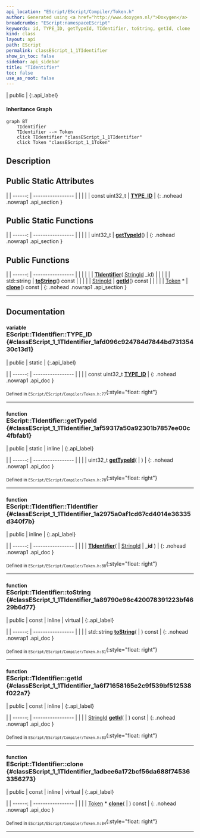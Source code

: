 ```yaml
---
api_location: "EScript/EScript/Compiler/Token.h"
author: Generated using <a href="http://www.doxygen.nl/">Doxygen</a>
breadcrumbs: "EScript:namespaceEScript"
keywords: id, TYPE_ID, getTypeId, TIdentifier, toString, getId, clone
kind: class
layout: api
path: EScript
permalink: classEScript_1_1TIdentifier
show_in_toc: false
sidebar: api_sidebar
title: "TIdentifier"
toc: false
use_as_root: false
---
```


| public |
{:.api_label}

#### Inheritance Graph

```mermaid
graph BT
	TIdentifier
	TIdentifier --> Token
	click TIdentifier "classEScript_1_1TIdentifier"
	click Token "classEScript_1_1Token"
```

## Description





## Public Static Attributes

|
| ------: | ----------------- |
|  | |
| const uint32_t | **[TYPE_ID](#classEScript_1_1TIdentifier_1afd096c924784d7844bd73135430c13d1)**  |
{: .nohead .nowrap1 .api_section }


## Public Static Functions

|
| ------: | ----------------- |
|  | |
| uint32_t | **[getTypeId](#classEScript_1_1TIdentifier_1af59317a50a92301b7857ee00c4fbfab1)**() |
{: .nohead .nowrap1 .api_section }


## Public Functions

|
| ------: | ----------------- |
|  | |
|  | **[TIdentifier](#classEScript_1_1TIdentifier_1a2975a0af1cd67cd4014e36335d340f7b)**( [StringId](classEScript_1_1StringId)  _id) |
|  | |
| std::string | **[toString](#classEScript_1_1TIdentifier_1a89790e96c420078391223bf4629b6d77)**() const |
|  | |
| [StringId](classEScript_1_1StringId) | **[getId](#classEScript_1_1TIdentifier_1a6f71658165e2c9f539bf512538f022a7)**() const |
|  | |
| [Token](classEScript_1_1Token) * | **[clone](#classEScript_1_1TIdentifier_1adbee6a172bcf56da688f745363356273)**() const |
{: .nohead .nowrap1 .api_section }


-------------------------------------------------------------------

## Documentation

### <small>variable</small><br/> EScript::TIdentifier::TYPE_ID {#classEScript_1_1TIdentifier_1afd096c924784d7844bd73135430c13d1}

| public | static |
{:.api_label}

|
| ------: | ----------------- |
|  |
| const uint32_t **[TYPE_ID](#classEScript_1_1TIdentifier_1afd096c924784d7844bd73135430c13d1)**  |
{: .nohead .nowrap1 .api_doc }





<sub>Defined in `EScript/EScript/Compiler/Token.h:77`</sub>{:style="float: right"}

-------------------------------------------------------------------

### <small>function</small><br/> EScript::TIdentifier::getTypeId {#classEScript_1_1TIdentifier_1af59317a50a92301b7857ee00c4fbfab1}

| public | static | inline |
{:.api_label}

|
| ------: | ----------------- |
|  |
| uint32_t **[getTypeId](#classEScript_1_1TIdentifier_1af59317a50a92301b7857ee00c4fbfab1)**( |  ) |
{: .nohead .nowrap1 .api_doc }





<sub>Defined in `EScript/EScript/Compiler/Token.h:78`</sub>{:style="float: right"}

-------------------------------------------------------------------

### <small>function</small><br/> EScript::TIdentifier::TIdentifier {#classEScript_1_1TIdentifier_1a2975a0af1cd67cd4014e36335d340f7b}

| public | inline |
{:.api_label}

|
| ------: | ----------------- |
|  |
|  **[TIdentifier](#classEScript_1_1TIdentifier_1a2975a0af1cd67cd4014e36335d340f7b)**( |  [StringId](classEScript_1_1StringId)  | **_id** ) |
{: .nohead .nowrap1 .api_doc }





<sub>Defined in `EScript/EScript/Compiler/Token.h:80`</sub>{:style="float: right"}

-------------------------------------------------------------------

### <small>function</small><br/> EScript::TIdentifier::toString {#classEScript_1_1TIdentifier_1a89790e96c420078391223bf4629b6d77}

| public | const | inline | virtual |
{:.api_label}

|
| ------: | ----------------- |
|  |
| std::string **[toString](#classEScript_1_1TIdentifier_1a89790e96c420078391223bf4629b6d77)**( |  ) const |
{: .nohead .nowrap1 .api_doc }





<sub>Defined in `EScript/EScript/Compiler/Token.h:81`</sub>{:style="float: right"}

-------------------------------------------------------------------

### <small>function</small><br/> EScript::TIdentifier::getId {#classEScript_1_1TIdentifier_1a6f71658165e2c9f539bf512538f022a7}

| public | const | inline |
{:.api_label}

|
| ------: | ----------------- |
|  |
| [StringId](classEScript_1_1StringId) **[getId](#classEScript_1_1TIdentifier_1a6f71658165e2c9f539bf512538f022a7)**( |  ) const |
{: .nohead .nowrap1 .api_doc }





<sub>Defined in `EScript/EScript/Compiler/Token.h:83`</sub>{:style="float: right"}

-------------------------------------------------------------------

### <small>function</small><br/> EScript::TIdentifier::clone {#classEScript_1_1TIdentifier_1adbee6a172bcf56da688f745363356273}

| public | const | inline | virtual |
{:.api_label}

|
| ------: | ----------------- |
|  |
| [Token](classEScript_1_1Token) * **[clone](#classEScript_1_1TIdentifier_1adbee6a172bcf56da688f745363356273)**( |  ) const |
{: .nohead .nowrap1 .api_doc }





<sub>Defined in `EScript/EScript/Compiler/Token.h:84`</sub>{:style="float: right"}

-------------------------------------------------------------------

